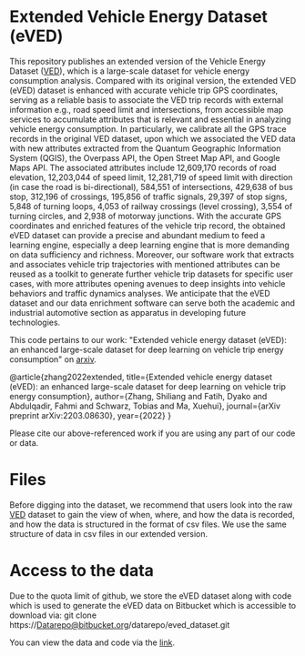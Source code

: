 # Extended Vehicle Energy Dataset (eVED)

This repository publishes an extended version of the Vehicle Energy Dataset ([VED](https://github.com/gsoh/VED)), which is a large-scale dataset for vehicle energy consumption analysis. Compared with its original version, the extended VED (eVED) dataset is enhanced with accurate vehicle trip GPS coordinates, serving as a reliable basis to associate the VED trip records with external information e.g., road speed limit and intersections, from accessible map services to accumulate attributes that is relevant and essential in analyzing vehicle energy consumption. In particularly, we calibrate all the GPS trace records in the original VED dataset, upon which we associated the VED data with new attributes extracted from the Quantum Geographic Information System (QGIS), the Overpass API, the Open Street Map API, and Google Maps API. The associated attributes include 12,609,170 records of road elevation, 12,203,044 of speed limit, 12,281,719 of speed limit with direction (in case the road is bi-directional), 584,551 of intersections, 429,638 of bus stop, 312,196 of crossings, 195,856 of traffic signals, 29,397 of stop signs, 5,848 of turning loops, 4,053 of railway crossings (level crossing), 3,554 of turning circles, and 2,938 of motorway junctions. With the accurate GPS coordinates and enriched features of the vehicle trip record, the obtained eVED dataset can provide a precise and abundant medium to feed a learning engine, especially a deep learning engine that is more demanding on data sufficiency and richness. Moreover, our software work that extracts and associates vehicle trip trajectories with mentioned attributes can be reused as a toolkit to generate further vehicle trip datasets for specific user cases, with more attributes opening avenues to deep insights into vehicle behaviors and traffic dynamics analyses. We anticipate that the eVED dataset and our data enrichment software can serve both the academic and industrial automotive section as apparatus in developing future technologies.

This code pertains to our work: "Extended vehicle energy dataset (eVED): an enhanced large-scale dataset for deep learning on vehicle trip energy consumption" on [arxiv](https://arxiv.org/pdf/2203.08630.pdf).

@article{zhang2022extended,
  title={Extended vehicle energy dataset (eVED): an enhanced large-scale dataset for deep learning on vehicle trip energy consumption},
  author={Zhang, Shiliang and Fatih, Dyako and Abdulqadir, Fahmi and Schwarz, Tobias and Ma, Xuehui},
  journal={arXiv preprint arXiv:2203.08630},
  year={2022}
}

Please cite our above-referenced work if you are using any part of our code or data.

# Files

Before digging into the dataset, we recommend that users look into the raw [VED](https://github.com/gsoh/VED) dataset to gain the view of when, where, and how the data is recorded, and how the data is structured in the format of csv files. We use the same structure of data in csv files in our extended version.

# Access to the data

Due to the quota limit of github, we store the eVED dataset along with code which is used to generate the eVED data on Bitbucket which is accessible to download via: git clone https://Datarepo@bitbucket.org/datarepo/eved_dataset.git

You can view the data and code via the [link](https://bitbucket.org/datarepo/eved_dataset/src/main/).
